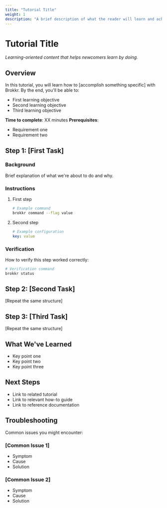 ```yaml
---
title: "Tutorial Title"
weight: 1
description: "A brief description of what the reader will learn and achieve"
---
```


# Tutorial Title

_Learning-oriented content that helps newcomers learn by doing._

## Overview

In this tutorial, you will learn how to [accomplish something specific] with Brokkr. By the end, you'll be able to:
- First learning objective
- Second learning objective
- Third learning objective

**Time to complete**: XX minutes
**Prerequisites**:
- Requirement one
- Requirement two

## Step 1: [First Task]

### Background
Brief explanation of what we're about to do and why.

### Instructions
1. First step
   ```bash
   # Example command
   brokkr command --flag value
   ```

2. Second step
   ```yaml
   # Example configuration
   key: value
   ```

### Verification
How to verify this step worked correctly:
```bash
# Verification command
brokkr status
```

## Step 2: [Second Task]

[Repeat the same structure]

## Step 3: [Third Task]

[Repeat the same structure]

## What We've Learned

- Key point one
- Key point two
- Key point three

## Next Steps

- Link to related tutorial
- Link to relevant how-to guide
- Link to reference documentation

## Troubleshooting

Common issues you might encounter:

### [Common Issue 1]
- Symptom
- Cause
- Solution

### [Common Issue 2]
- Symptom
- Cause
- Solution
